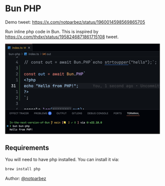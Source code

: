 # Bun PHP

Demo tweet: https://x.com/notparbez/status/1960014598569865705

Run inline php code in Bun. This is inspired by https://x.com/thdxr/status/1958246871861715108 tweet.

![php example](./example.png)

## Requirements

You will need to have php installed. You can install it via:

```sh
brew install php
```

Author: [@notparbez](https://x.com/notparbez)
